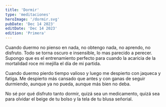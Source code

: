 ```yaml
---
title: 'Dormir'
type: 'meditaciones'
heroImage: '/dormir.svg'
pubDate: 'Dec 14 2023'
editDate: 'Dec 14 2023'
edition: 'Primera'
---
```


Cuando duermo no pienso en nada, no obtengo nada, no aprendo, no disfruto. Todo se torna oscuro e insensible, lo mas parecido a perecer. Supongo que es el entrenamiento perfecto para cuando la acaricia de la mortalidad roce mi mejilla el día de mi partida.

Cuando duermo pierdo tiempo valioso y luego me despierto con jaqueca y fatiga. Me despierto más cansado que antes y con ganas de seguir durmiendo, aunque ya no pueda, aunque más bien no deba.

No sé por qué disfruto tanto dormir, quizá sea un medicamento, quizá sea para olvidar el beige de tu bolso y la tela de tu blusa señorial.
